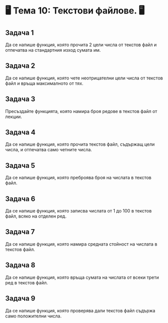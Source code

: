 # 🖥️ Тема 10: Текстови файлове. 🖥️

## Задача 1
Да се напише функция, която прочита 2 цели числа от текстов файл и отпечатва на стандартния изход сумата им.

## Задача 2
Да се напише функция, която чете неотрицателни цели числа от текстов файл и връща максималното от тях.

## Задача 3
Пресъздайте функцията, която намира броя редове в текстов файл от лекции.

## Задача 4
Да се напише функция, която прочита текстов файл, съдържащ цели числа, и отпечатва само четните числа.

## Задача 5
Да се напише функция, която преброява броя на числата в текстов файл.

## Задача 6
Да се напише функция, която записва числата от 1 до 100 в текстов файл, всяко на отделен ред.

## Задача 7
Да се напише функция, която намира средната стойност на числата в текстов файл.

## Задача 8
Да се напише функция, която връща сумата на числата от всеки трети ред в текстов файл.

## Задача 9
Да се напише функция, която проверява дали текстов файл съдържа само положителни числа.
